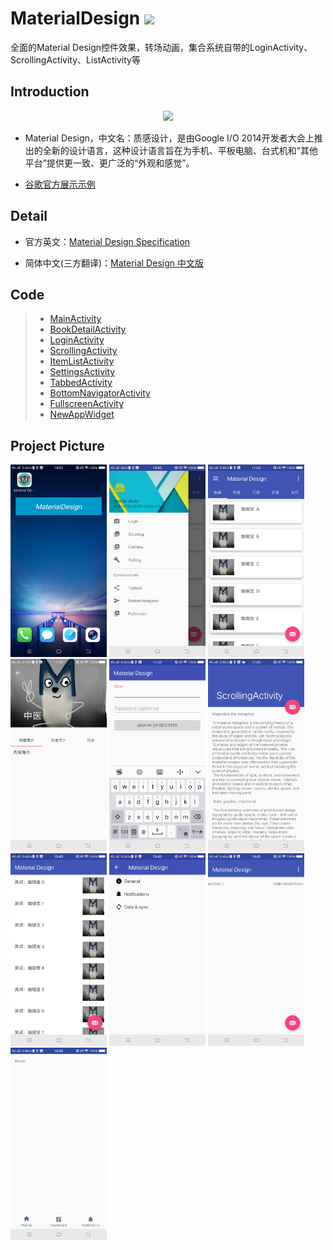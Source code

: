 # MaterialDesign <img width="50" height=“50” src="https://github.com/youlookwhat/MaterialDesign/blob/master/file/other.gif"></img>
全面的Material Design控件效果，转场动画，集合系统自带的LoginActivity、ScrollingActivity、ListActivity等


## Introduction
<div align=center><img width="350" height=“150” src="https://github.com/youlookwhat/MaterialDesign/blob/master/file/intorduction_02.png"/></div>

 - Material Design，中文名：质感设计，是由Google I/O 2014开发者大会上推出的全新的设计语言，这种设计语言旨在为手机、平板电脑、台式机和“其他平台”提供更一致、更广泛的“外观和感觉”。
 
 - [谷歌官方展示示例](http://v.youku.com/v_show/id_XNzMxNzUyNzQ0.html?beta&#paction)



## Detail
 - 官方英文：[Material Design Specification](https://material.google.com/#)

 - 简体中文(三方翻译)：[Material Design 中文版](http://wiki.jikexueyuan.com/project/material-design/)


## Code
> - [MainActivity][1]
> - [BookDetailActivity][2]
> - [LoginActivity][3]
> - [ScrollingActivity][4]
> - [ItemListActivity][5]
> - [SettingsActivity][6]
> - [TabbedActivity][7]
> - [BottomNavigatorActivity][8]
> - [FullscreenActivity][9] 
> - [NewAppWidget][10]


## Project Picture

<img width="154" height=“274” src="https://github.com/youlookwhat/MaterialDesign/blob/master/file/view_widget.jpg"></img>
<img width="154" height=“274” src="https://github.com/youlookwhat/MaterialDesign/blob/master/file/view_menu.jpg"></img>
<img width="154" height=“274” src="https://github.com/youlookwhat/MaterialDesign/blob/master/file/view_main.jpg"></img>
<img width="154" height=“274” src="https://github.com/youlookwhat/MaterialDesign/blob/master/file/view_detail.jpg"></img>
<img width="154" height=“274” src="https://github.com/youlookwhat/MaterialDesign/blob/master/file/view_login.jpg"></img>
<img width="154" height=“274” src="https://github.com/youlookwhat/MaterialDesign/blob/master/file/view_scrolling.jpg"></img>
<img width="154" height=“274” src="https://github.com/youlookwhat/MaterialDesign/blob/master/file/view_listview.jpg"></img>
<img width="154" height=“274” src="https://github.com/youlookwhat/MaterialDesign/blob/master/file/view_setting.jpg"></img>
<img width="154" height=“274” src="https://github.com/youlookwhat/MaterialDesign/blob/master/file/view_tabbale.jpg"></img>
<img width="154" height=“274” src="https://github.com/youlookwhat/MaterialDesign/blob/master/file/view_bottom.jpg"></img>
<!--<img width="154" height=“274” src="https://github.com/youlookwhat/MaterialDesign/blob/master/file/view_full.jpg"></img>-->


[1]:https://github.com/youlookwhat/MaterialDesign/blob/master/app/src/main/java/com/example/jingbin/materialdesign/MainActivity.java
[2]:https://github.com/youlookwhat/MaterialDesign/blob/master/app/src/main/java/com/example/jingbin/materialdesign/detail/BookDetailActivity.java
[3]:https://github.com/youlookwhat/MaterialDesign/blob/master/app/src/main/java/com/example/jingbin/materialdesign/activity/LoginActivity.java
[4]:https://github.com/youlookwhat/MaterialDesign/blob/master/app/src/main/java/com/example/jingbin/materialdesign/activity/ScrollingActivity.java
[5]:https://github.com/youlookwhat/MaterialDesign/blob/master/app/src/main/java/com/example/jingbin/materialdesign/list/ItemListActivity.java
[6]:https://github.com/youlookwhat/MaterialDesign/blob/master/app/src/main/java/com/example/jingbin/materialdesign/activity/SettingsActivity.java
[7]:https://github.com/youlookwhat/MaterialDesign/blob/master/app/src/main/java/com/example/jingbin/materialdesign/activity/TabbedActivity.java
[8]:https://github.com/youlookwhat/MaterialDesign/blob/master/app/src/main/java/com/example/jingbin/materialdesign/activity/BottomNavigatorActivity.java
[9]:https://github.com/youlookwhat/MaterialDesign/blob/master/app/src/main/java/com/example/jingbin/materialdesign/activity/FullscreenActivity.java
[10]:https://github.com/youlookwhat/MaterialDesign/blob/master/app/src/main/java/com/example/jingbin/materialdesign/widget/NewAppWidget.java